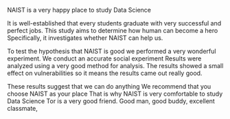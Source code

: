 NAIST is a very happy place to study Data Science

It is well-established that every students graduate with very successful and perfect jobs. This study aims to determine how human can become a hero Specifically, it investigates whether NAIST can help us. 

To test the hypothesis that NAIST is good we performed a very wonderful experiment.
We conduct an accurate social experiment
Results were analyzed using a very good method for analysis. The results showed a small effect on vulnerabilities so it means the results came out really good. 

These results suggest that we can do anything We recommend that you choose NAIST as your place That is why NAIST is very comfortable to study Data Science Tor is a very good friend. Good man, good buddy, excellent classmate, 
